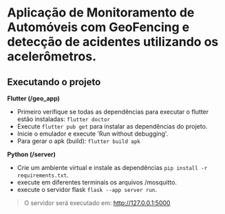 # Aplicação de Monitoramento de Automóveis com GeoFencing e detecção de acidentes utilizando os acelerômetros.

## Executando o projeto

__Flutter (/geo_app)__ 
- Primeiro verifique se todas as dependências para executar o flutter estão instaladas: `flutter doctor`
- Execute `flutter pub get` para instalar as dependências do projeto. 
- Inicie o emulador e execute 'Run without debugging'.
- Para gerar o apk (build):  `flutter build apk` 

__Python (/server)__
- Crie um ambiente virtual e instale as dependências `pip install -r requirements.txt`.
- execute em diferentes terminais os arquivos /mosquitto.
- execute o servidor flask `flask --app server run`. 

> O servidor será executado em: http://127.0.0.1:5000